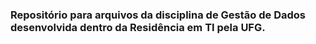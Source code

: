 ### Repositório para arquivos da disciplina de Gestão de Dados desenvolvida dentro da Residência em TI pela UFG.
